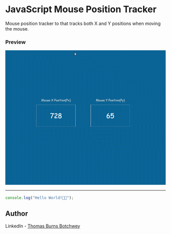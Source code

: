 # JavaScript Mouse Position Tracker

Mouse position tracker to that tracks both X and Y positions when moving the mouse.

### Preview

![App Preview](./mouse-position-preview.gif)

---

```js
console.log("Hello World!🎉🎉");
```

## Author

LinkedIn - [Thomas Burns Botchwey](https://www.linkedin.com/in/tbbotchwey)
